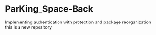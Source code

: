 # ParKing_Space-Back
Implementing authentication with protection and package reorganization this is a new repository
